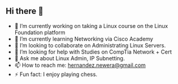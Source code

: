 ## Hi there 👋
- 🔭 I’m currently working on taking a Linux course on the Linux Foundation platform
- 🌱 I’m currently learning Networking via Cisco Academy
- 👯 I’m looking to collaborate on Administrating Linux Servers. 
- 🤔 I’m looking for help with Studies on CompTia Network + Cert
- 💬 Ask me about Linux Admin, IP Subnetting. 
- 📫 How to reach me: hernandez.newera@gmail.com
- ⚡ Fun fact: I enjoy playing chess.
